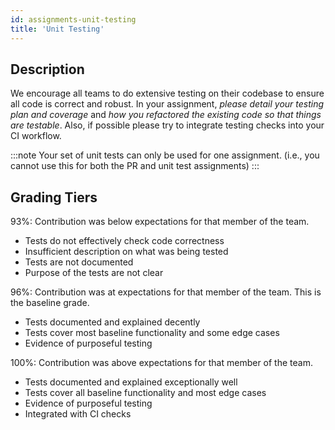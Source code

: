 ```yaml
---
id: assignments-unit-testing
title: 'Unit Testing'
---
```


## Description

We encourage all teams to do extensive testing on their codebase to ensure all code is correct and robust. In your assignment, *please detail your testing plan and coverage* and *how you refactored the existing code so that things are testable*. Also, if possible please try to integrate testing checks into your CI workflow. 

:::note
Your set of unit tests can only be used for one assignment. (i.e., you cannot use this for both the PR and unit test assignments)
:::

## Grading Tiers

93%: Contribution was below expectations for that member of the team. 
  - Tests do not effectively check code correctness
  - Insufficient description on what was being tested
  - Tests are not documented
  - Purpose of the tests are not clear

96%: Contribution was at expectations for that member of the team. This is the baseline grade. 
  - Tests documented and explained decently
  - Tests cover most baseline functionality and some edge cases
  - Evidence of purposeful testing

100%: Contribution was above expectations for that member of the team. 
  - Tests documented and explained exceptionally well
  - Tests cover all baseline functionality and most edge cases
  - Evidence of purposeful testing
  - Integrated with CI checks


